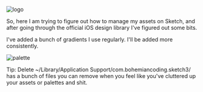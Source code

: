 ![logo](https://i.imgur.com/XBSDY9d.png)


So, here I am trying to figure out how to manage my assets on Sketch, and after going through the official iOS design library I've figured out some bits.


I've added a bunch of gradients I use regularly. I'll be added more consistently. 


![palette](https://i.imgur.com/N1uaHHM.jpg)


Tip: Delete ~/Library/Application Support/com.bohemiancoding.sketch3/ has a bunch of files you can remove when you feel like you've cluttered up your assets or palettes and shit.